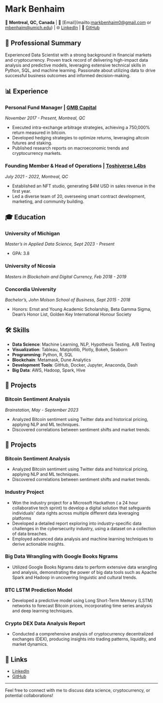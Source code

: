 # Mark Benhaim

📍 **Montreal, QC, Canada** | 📧 [Email](mailto:markbenhaim0@gmail.com or mbenhaim@umich.edu) | 🌐 [LinkedIn](https://www.linkedin.com/in/mark-benhaim) | 📁 [GitHub](https://github.com/benhaim23)

## 💼 Professional Summary
Experienced Data Scientist with a strong background in financial markets and cryptocurrency. Proven track record of delivering high-impact data analysis and predictive models, leveraging extensive technical skills in Python, SQL, and machine learning. Passionate about utilizing data to drive successful business outcomes and informed decision-making.

## 📊 Experience

### **Personal Fund Manager | [GMB Capital](#)**
_November 2017 - Present, Montreal, QC_
- Executed intra-exchange arbitrage strategies, achieving a 750,000% return measured in bitcoin.
- Developed hedging strategies to optimize returns, leveraging altcoin futures and staking.
- Published research reports on macroeconomic trends and cryptocurrency markets.

### **Founding Member & Head of Operations | [Toshiverse L4bs](#)**
_July 2021 - 2022, Montreal, QC_
- Established an NFT studio, generating $4M USD in sales revenue in the first year.
- Led a diverse team of 20, overseeing smart contract development, marketing, and community building.

## 🎓 Education

### **University of Michigan**
_Master’s in Applied Data Science, Sept 2023 - Present_
- GPA: 3.8

### **University of Nicosia**
_Masters in Blockchain and Digital Currency, Feb 2018 - 2019_

### **Concordia University**
_Bachelor’s, John Molson School of Business, Sept 2015 - 2018_
- Honors: Ernst and Young Academic Scholarship, Beta Gamma Sigma, Dean’s Honor List, Golden Key International Honour Society

## 🛠 Skills

- **Data Science**: Machine Learning, NLP, Hypothesis Testing, A/B Testing
- **Visualization**: Tableau, Matplotlib, Plotly, Bokeh, Seaborn
- **Programming**: Python, R, SQL
- **Blockchain**: Metamask, Dune Analytics
- **Development Tools**: GitHub, Docker, Jupyter, Anaconda, Dash
- **Big Data**: AWS, Hadoop, Spark, Hive

## 🚀 Projects

### **Bitcoin Sentiment Analysis**
_Brainstation, May - September 2023_
- Analyzed Bitcoin sentiment using Twitter data and historical pricing, applying NLP and ML techniques.
- Discovered correlations between sentiment shifts and market trends.

## 🚀 Projects

### **Bitcoin Sentiment Analysis**
- Analyzed Bitcoin sentiment using Twitter data and historical pricing, applying NLP and ML techniques.
- Discovered correlations between sentiment shifts and market trends.

### **Industry Project**
- Won the industry project for a Microsoft Hackathon ( a 24 hour collaborative tech sprint) to develop a digital solution that safeguards individuals' data rights across multiple different data leveraging platforms
- Developed a detailed report exploring into industry-specific data challenges in the cybersecurity industry, using a dataset on a collection of data breaches.
- Employed advanced data analysis and machine learning techniques to derive actionable insights.

### **Big Data Wrangling with Google Books Ngrams**
- Utilized Google Books Ngrams data to perform extensive data wrangling and analysis, demonstrating the power of big data tools such as Apache Spark and Hadoop in uncovering linguistic and cultural trends.

### **BTC LSTM Prediction Model**
- Developed a predictive model using Long Short-Term Memory (LSTM) networks to forecast Bitcoin prices, incorporating time series analysis and deep learning techniques.

### **Crypto DEX Data Analysis Report**
- Conducted a comprehensive analysis of cryptocurrency decentralized exchanges (DEX), producing insights into trading patterns, liquidity, and market dynamics.

## 🔗 Links
- [LinkedIn](https://www.linkedin.com/in/mark-benhaim)
- [GitHub](https://github.com/benhaim23)

---

Feel free to connect with me to discuss data science, cryptocurrency, or potential collaborations!

